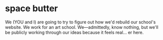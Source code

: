 # space butter

We (YOU and I) are going to try to figure out how we'd rebuild our school's website. We work for an art school. We—admittedly, know nothing, but we'll be publicly working through our ideas because it feels real... er here.
